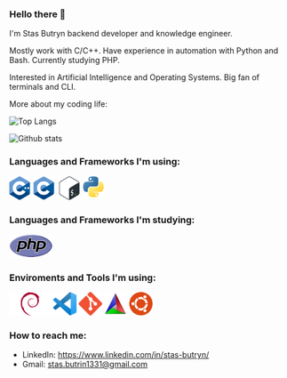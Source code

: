 ### Hello there 👋

I'm Stas Butryn backend developer and knowledge engineer. 

Mostly work with C/C++. Have experience in automation with Python and Bash. Currently studying PHP.

Interested in Artificial Intelligence and Operating Systems. Big fan of terminals and CLI.

More about my coding life:

![Top Langs](https://github-readme-stats.vercel.app/api/top-langs/?username=shtress)

![Github stats](https://github-readme-stats.vercel.app/api?username=shtress&count_private=true&show_icons=true)

### Languages and Frameworks I'm using:

<code><a href="https://isocpp.org/"><img alt="Cpp" title="C++" src="https://github.com/SHtress/SHtress/raw/main/icons/c++.png" height="42"></a></code>
<code><a href=""><img alt="C" title="C" src="https://github.com/SHtress/SHtress/raw/main/icons/c.png" height="42"></a></code>
<code><a href="https://www.gnu.org/software/bash"><img alt="Bash" title="Bash" src="https://github.com/SHtress/SHtress/raw/main/icons/bash.png" height="42"></a></code>
<code><a href="https://www.python.org/"><img alt="Python" title="Python" src="https://github.com/SHtress/SHtress/raw/main/icons/python.png" height="42"></a></code>

### Languages and Frameworks I'm studying:

<code><a href="https://www.php.net/"><img alt="PHP" title="PHP" src="https://github.com/SHtress/SHtress/raw/main/icons/php.svg" height="42"></a></code>

### Enviroments and Tools I'm using:

<code><a href="https://www.debian.org/"><img alt="Debian" title="Debian" src="https://github.com/SHtress/SHtress/raw/main/icons/debian.png" height="42"></a></code>
<code><a href="https://code.visualstudio.com/"><img alt="VS Code" title="VS Code" src="https://github.com/SHtress/SHtress/raw/main/icons/vs_code.png" height="42"></a></code>
<code><a href="https://git-scm.com/"><img alt="Git" title="Git" src="https://github.com/SHtress/SHtress/raw/main/icons/git.png" height="42"></a></code>
<code><a href="https://cmake.org/"><img alt="Cmake" title="Cmake" src="https://github.com/SHtress/SHtress/raw/main/icons/cmake.png" height="42"></a></code>
<code><a href="https://ubuntu.com/"><img alt="Ubuntu" title="Ubuntu" src="https://github.com/SHtress/SHtress/raw/main/icons/ubuntu.png" height="42"></a></code>

### How to reach me:

- LinkedIn: https://www.linkedin.com/in/stas-butryn/
- Gmail: stas.butrin1331@gmail.com
